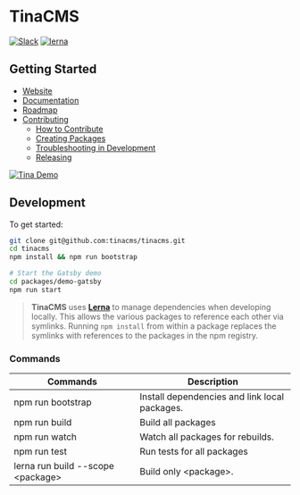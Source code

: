 # TinaCMS

[![Slack](https://img.shields.io/badge/slack-tinacms-blue.svg?logo=slack)](https://tinacms.slack.com)
[![lerna](https://img.shields.io/badge/maintained%20with-lerna-cc00ff.svg)](https://lerna.js.org/)

## Getting Started

- [Website](https://tinacms.org/)
- [Documentation](https://tinacms.org/docs/)
- [Roadmap](./ROADMAP.md)
- [Contributing](./CONTRIBUTING.md)
  - [How to Contribute](./CONTRIBUTING.md#How-to-Contribute)
  - [Creating Packages](./CONTRIBUTING.md#Creating-Packages)
  - [Troubleshooting in Development](./CONTRIBUTING.md#Troubleshooting-in-Development)
  - [Releasing](./CONTRIBUTING.md#Releasing)

[![Tina Demo](https://res.cloudinary.com/forestry-demo/video/upload/du_16,w_700,e_loop/v1571159974/tina-hero-demo.gif)](https://tinacms.org/)

## Development

To get started:

```bash
git clone git@github.com:tinacms/tinacms.git
cd tinacms
npm install && npm run bootstrap

# Start the Gatsby demo
cd packages/demo-gatsby
npm run start
```

> **TinaCMS** uses [**Lerna**](https://lerna.js.org/) to manage dependencies when developing locally. This allows the various packages to reference each other via symlinks. Running `npm install` from within a package replaces the symlinks with references to the packages in the npm registry.

### Commands

| Commands                           | Description                                  |
| ---------------------------------- | --------------------------------------------- |
| npm run bootstrap                  | Install dependencies and link local packages. |
| npm run build                      | Build all packages                            |
| npm run watch                      | Watch all packages for rebuilds.              |
| npm run test                       | Run tests for all packages                    |
| lerna run build --scope \<package> | Build only \<package>.                        |
